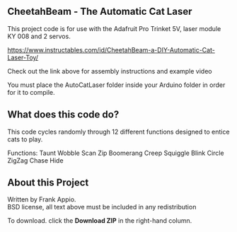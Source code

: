 ## CheetahBeam - The Automatic Cat Laser ##

This project code is for use with the Adafruit Pro Trinket 5V, laser module KY 008 and 2 servos.

https://www.instructables.com/id/CheetahBeam-a-DIY-Automatic-Cat-Laser-Toy/

Check out the link above for assembly instructions and example video

You must place the AutoCatLaser folder inside your Arduino folder in order for it to compile.


## What does this code do? ##

This code cycles randomly through 12 different functions designed to entice cats to play.

Functions:
Taunt 
Wobble
Scan
Zip
Boomerang
Creep
Squiggle
Blink
Circle
ZigZag
Chase
Hide


## About this Project ##

Written by Frank Appio.  
BSD license, all text above must be included in any redistribution

To download. click the **Download ZIP** in the right-hand column. 
